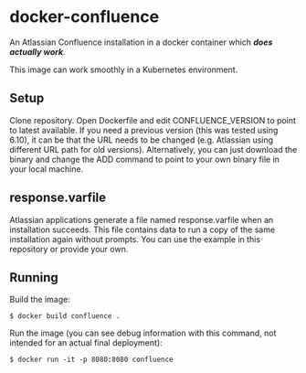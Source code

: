 # docker-confluence
An Atlassian Confluence installation in a docker container which _**does actually work**_.

This image can work smoothly in a Kubernetes environment.


## Setup

Clone repository. Open Dockerfile and edit CONFLUENCE_VERSION to point to latest available. If you need a previous version (this was tested using 6.10), it can be that the URL needs to be changed (e.g. Atlassian using different URL path for old versions). Alternatively, you can just download the binary and change the ADD command to point to your own binary file in your local machine.

## response.varfile

Atlassian applications generate a file named response.varfile when an installation succeeds. This file contains data to run a copy of the same installation again without prompts. You can use the example in this repository or provide your own.

## Running

Build the image:

```
$ docker build confluence .
```

Run the image (you can see debug information with this command, not intended for an actual final deployment):

```
$ docker run -it -p 8080:8080 confluence
```
